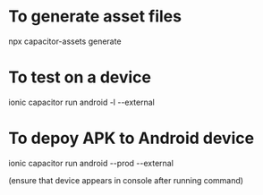 # To generate asset files

npx capacitor-assets generate

# To test on a device

ionic capacitor run android -l --external

# To depoy APK to Android device

ionic capacitor run android --prod --external

(ensure that device appears in console after running command)
